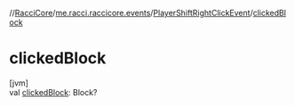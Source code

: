//[RacciCore](../../../index.md)/[me.racci.raccicore.events](../index.md)/[PlayerShiftRightClickEvent](index.md)/[clickedBlock](clicked-block.md)

# clickedBlock

[jvm]\
val [clickedBlock](clicked-block.md): Block?
